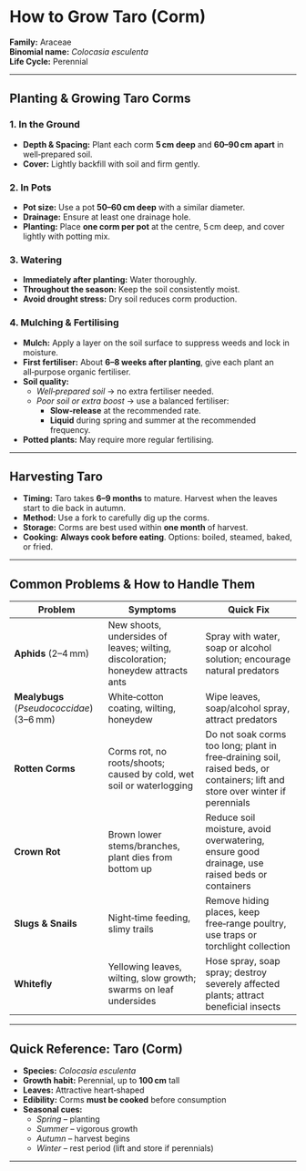 # How to Grow Taro (Corm)

**Family:** Araceae  
**Binomial name:** _Colocasia esculenta_  
**Life Cycle:** Perennial  

---

## Planting & Growing Taro Corms

### 1. In the Ground  
- **Depth & Spacing:** Plant each corm **5 cm deep** and **60–90 cm apart** in well‑prepared soil.  
- **Cover:** Lightly backfill with soil and firm gently.

### 2. In Pots  
- **Pot size:** Use a pot **50–60 cm deep** with a similar diameter.  
- **Drainage:** Ensure at least one drainage hole.  
- **Planting:** Place **one corm per pot** at the centre, 5 cm deep, and cover lightly with potting mix.

### 3. Watering  
- **Immediately after planting:** Water thoroughly.  
- **Throughout the season:** Keep the soil consistently moist.  
- **Avoid drought stress:** Dry soil reduces corm production.

### 4. Mulching & Fertilising  
- **Mulch:** Apply a layer on the soil surface to suppress weeds and lock in moisture.  
- **First fertiliser:** About **6–8 weeks after planting**, give each plant an all‑purpose organic fertiliser.  
- **Soil quality:**  
  - *Well‑prepared soil* → no extra fertiliser needed.  
  - *Poor soil or extra boost* → use a balanced fertiliser:  
    - **Slow‑release** at the recommended rate.  
    - **Liquid** during spring and summer at the recommended frequency.  
- **Potted plants:** May require more regular fertilising.

---

## Harvesting Taro

- **Timing:** Taro takes **6–9 months** to mature. Harvest when the leaves start to die back in autumn.  
- **Method:** Use a fork to carefully dig up the corms.  
- **Storage:** Corms are best used within **one month** of harvest.  
- **Cooking:** **Always cook before eating**. Options: boiled, steamed, baked, or fried.

---

## Common Problems & How to Handle Them

| Problem | Symptoms | Quick Fix |
|---------|----------|-----------|
| **Aphids** (2–4 mm) | New shoots, undersides of leaves; wilting, discoloration; honeydew attracts ants | Spray with water, soap or alcohol solution; encourage natural predators |
| **Mealybugs** (_Pseudococcidae_) (3–6 mm) | White‑cotton coating, wilting, honeydew | Wipe leaves, soap/alcohol spray, attract predators |
| **Rotten Corms** | Corms rot, no roots/shoots; caused by cold, wet soil or waterlogging | Do not soak corms too long; plant in free‑draining soil, raised beds, or containers; lift and store over winter if perennials |
| **Crown Rot** | Brown lower stems/branches, plant dies from bottom up | Reduce soil moisture, avoid overwatering, ensure good drainage, use raised beds or containers |
| **Slugs & Snails** | Night‑time feeding, slimy trails | Remove hiding places, keep free‑range poultry, use traps or torchlight collection |
| **Whitefly** | Yellowing leaves, wilting, slow growth; swarms on leaf undersides | Hose spray, soap spray; destroy severely affected plants; attract beneficial insects |

---

## Quick Reference: Taro (Corm)

- **Species:** _Colocasia esculenta_  
- **Growth habit:** Perennial, up to **100 cm** tall  
- **Leaves:** Attractive heart‑shaped  
- **Edibility:** Corms **must be cooked** before consumption  
- **Seasonal cues:**  
  - *Spring* – planting  
  - *Summer* – vigorous growth  
  - *Autumn* – harvest begins  
  - *Winter* – rest period (lift and store if perennials)

---